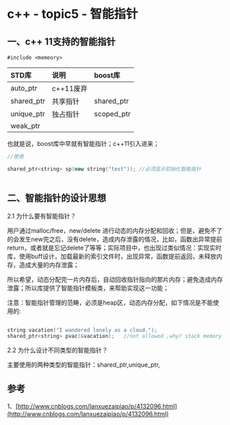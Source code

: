 # c++ - topic5 - 智能指针

## 一、c++ 11支持的智能指针

```
#include <memeory>
```

| STD库 | 说明 | boost库 |
| :--- | :--- | :--- |
| auto\_ptr | c++11废弃 |  |
| shared\_ptr | 共享指针 | shared\_ptr |
| unique\_ptr | 独占指针 | scoped\_ptr |
| weak\_ptr |  |  |


也就是说，boost库中早就有智能指针；c++11引入进来；

```c++
//使用

shared_ptr<string> sp(new string("test")); //必须显示初始化智能指针



```

## 二、智能指针的设计思想

2.1 为什么要有智能指针？

用户通过malloc/free，new/delete 进行动态的内存分配和回收；但是，避免不了的会发生new完之后，没有delete，造成内存泄露的情况，比如，函数出异常提前return，或者就是忘记delete了等等；实际项目中，也出现过类似情况：实现实时库，使用buff设计，加载最新的索引文件时，出现异常，函数提前返回，未释放内存，造成大量的内存泄露；

所以希望，动态分配完一片内存后，自动回收指针指向的那片内存；避免造成内存泄露；所以库提供了智能指针模板类，来帮助实现这一功能；

注意：智能指针管理的范畴，必须是heap区，动态内存分配，如下情况是不能使用的:

```c++

string vacation("I wandered lonely as a cloud.");
shared_ptr<string> pvac(&vacation);   //not allowed ,why? stack memory

```

2.2 为什么设计不同类型的智能指针？

主要使用的两种类型的智能指针：shared_ptr,unique_ptr,





## 参考

1、[http://www.cnblogs.com/lanxuezaipiao/p/4132096.html](http://www.cnblogs.com/lanxuezaipiao/p/4132096.html)

